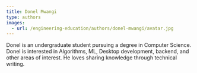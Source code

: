 ```yaml
---
title: Donel Mwangi
type: authors
images:
  - url: /engineering-education/authors/donel-mwangi/avatar.jpg 
---
```

Donel is an undergraduate student pursuing a degree in Computer Science. Donel is interested in Algorithms, ML, Desktop development, backend, and other areas of interest. He loves sharing knowledge through technical writing.
